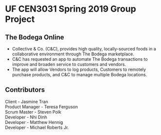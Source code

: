 # UF CEN3031 Spring 2019 Group Project
## The Bodega Online
- Collective & Co. (C&C), provides high quality, locally-sourced foods in a collaborative environment through The Bodega marketplace. 
- C&C has requested an app to automate The Bodega transactions to improve and broaden service to customers and vendors.  
- The app will allow Vendors to log products, Customers to remotely purchase products, and C&C to manage multiple Bodega locations.

## Contributors
Client - Jasmine Tran\
Product Manager - Teresa Ferguson\
Scrum Master - Steven Polk\
Developer - Nhi Dinh\
Developer - Matthew Hennig\
Developer - Michael Roberts Jr.
